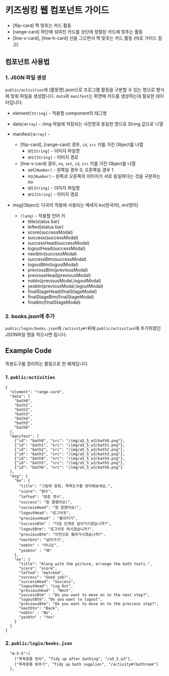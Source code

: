# 키즈씽킹 웹 컴포넌트 가이드

* [flip-card] 짝 맞추는 카드 활동
* [range-card] 하단에 섞여진 카드를 상단에 정렬된 카드에 맞추는 활동
* [line-v-card], [line-h-card] 선을 그으면서 짝 맞추는 카드 활동 (따로 가이드 참고)

## 컴포넌트 사용법

### 1. JSON 파일 생성
`public/activities`에 (활동명).json으로 프로그램 활동을 구분할 수 있는 명으로 형식에 맞춰 파일을 생성합니다. `data`와 `manifest`는 화면에 카드를 생성하는데 필요한 데이터입니다.

* element`[String]` -  적용할 component의 태그명
* data`[Array]` - /img 파일에 저장되는 사진명과 동일한 명으로 String 값으로 나열
* manifest`[Array]` -
  * [flip-card], [range-card] 경우, `id`, `src` 키를 가진 Object를 나열
    * id`[String]` - 이미지 파일명
    * src`[String]` - 이미지 경로
  * [line-v-card] 경우, `no`, `set`, `id`, `src` 키를 가진 Object를 나열
    * set`[Number]` - 왼쪽일 경우 0, 오른쪽일 경우 1
    * no`[Number]` - 왼쪽과 오른쪽의 이미지가 서로 동일하다는 것을 구분하는 no
    * id`[String]` - 이미지 파일명
    * src`[String]` - 이미지 경로

* msg[Object]: 다국어 적용에 사용되는 메세지 ko(한국어), en(영어)
  * `(lang)` - 적용할 언어 키
    * title(status bar)
    * lefted(status bar)
    * score(successModal)
    * success(successModal)
    * successHead(successModal)
    * logoutHead(successModal)
    * nextbtn(successModal)
    * successBtm(successModal)
    * logoutBtm(logoutModal)
    * previousBtm(previousModal)
    * previousHead(previousModal)
    * nobtn(previousModal,logoutModal)
    * yesbtn(previousModal,logoutModal)
    * finalStageHead(finalStageModal)
    * finalStageBtm(finalStageModal)
    * finalbtn(finalStageModal)

### 2. books.json에 추가
`public/login/books.json`에 `/activity#!`뒤에 `public/activities`에 추가하였던 JSON파일 명을 적으시면 됩니다.

## Example Code
목용도구를 정리하는 활동으로 한 예제입니다.

### 1. `public/activities`
```
{
  "element": "range-card",
  "data": [
    "bath0",
    "bath1",
    "bath2",
    "bath3",
    "bath4",
    "bath5",
    "bath6"
  ],
  "manifest": [
    {"id": "bath0", "src": "/img/a5_5_w3/bath0.png"},
    {"id": "bath1", "src": "/img/a5_5_w3/bath1.png"},
    {"id": "bath2", "src": "/img/a5_5_w3/bath2.png"},
    {"id": "bath3", "src": "/img/a5_5_w3/bath3.png"},
    {"id": "bath4", "src": "/img/a5_5_w3/bath4.png"},
    {"id": "bath5", "src": "/img/a5_5_w3/bath5.png"},
    {"id": "bath6", "src": "/img/a5_5_w3/bath6.png"}
  ],
  "msg": {
    "ko": {
      "title": "그림에 맞춰, 목욕도구를 정리해보세요.",
      "score": "점수",
      "lefted": "맞춘 갯수",
      "success": "참 잘했어요!",
      "successHead": "참 잘했어요!",
      "logoutHead": "로그아웃",
      "previousHead" : "돌아가기",
      "successBtm" : "다음 단계로 넘어가시겠습니까?",
      "logoutBtm": "로그아웃 하시겠습니까?",
      "previousBtm": "이전으로 돌아가시겠습니까?",
      "nextbtn": "넘어가기",
      "nobtn" : "아니오",
      "yesbtn" : "예"
    },
    "en": {
      "title": "Along with the picture, arrange the bath tools.",
      "score": "score",
      "lefted": "matched",
      "success": "Good job!",
      "successHead": "Success",
      "logoutHead": "Log Out",
      "previousHead" : "Next",
      "successBtm" : "Do you want to move on to the next step?",
      "logoutBtm": "Do you want to logout",
      "previousBtm": "Do you want to move on to the previous step?",
      "nextbtn": "Back",
      "nobtn" : "No",
      "yesbtn" : "Yes"
    }
  }
}
```
### 2. `public/login/books.json`
```
  "A-5-5":[
    ["목욕용품 정리", "Tidy up after bathing", "/a5_5_w3"],
    ["목욕용품 맞추기", "Tidy up bath supplies", "/activity#!bathroom"]
  ],
```
